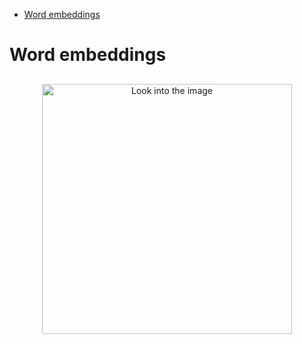 <!--ts-->
   * [Word embeddings](#word-embeddings)

<!-- Added by: gil_diy, at: Sun 13 Mar 2022 08:54:29 IST -->

<!--te-->

# Word embeddings

## 


<p align="center">
  <img width="400" src="images/images/neural-networks/word_embeddings.jpg" title="Look into the image">
</p>